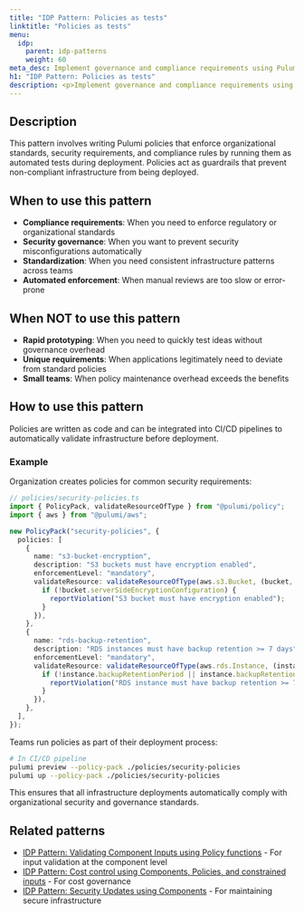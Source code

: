 ```yaml
---
title: "IDP Pattern: Policies as tests"
linktitle: "Policies as tests"
menu:
  idp:
    parent: idp-patterns
    weight: 60
meta_desc: Implement governance and compliance requirements using Pulumi policies that run as automated tests
h1: "IDP Pattern: Policies as tests"
description: <p>Implement governance and compliance requirements using Pulumi policies that run as automated tests.</p>
---
```


## Description

This pattern involves writing Pulumi policies that enforce organizational standards, security requirements, and compliance rules by running them as automated tests during deployment. Policies act as guardrails that prevent non-compliant infrastructure from being deployed.

## When to use this pattern

- **Compliance requirements**: When you need to enforce regulatory or organizational standards
- **Security governance**: When you want to prevent security misconfigurations automatically
- **Standardization**: When you need consistent infrastructure patterns across teams
- **Automated enforcement**: When manual reviews are too slow or error-prone

## When NOT to use this pattern

- **Rapid prototyping**: When you need to quickly test ideas without governance overhead
- **Unique requirements**: When applications legitimately need to deviate from standard policies
- **Small teams**: When policy maintenance overhead exceeds the benefits

## How to use this pattern

Policies are written as code and can be integrated into CI/CD pipelines to automatically validate infrastructure before deployment.

### Example

Organization creates policies for common security requirements:

```typescript
// policies/security-policies.ts
import { PolicyPack, validateResourceOfType } from "@pulumi/policy";
import { aws } from "@pulumi/aws";

new PolicyPack("security-policies", {
  policies: [
    {
      name: "s3-bucket-encryption",
      description: "S3 buckets must have encryption enabled",
      enforcementLevel: "mandatory",
      validateResource: validateResourceOfType(aws.s3.Bucket, (bucket, args, reportViolation) => {
        if (!bucket.serverSideEncryptionConfiguration) {
          reportViolation("S3 bucket must have encryption enabled");
        }
      }),
    },
    {
      name: "rds-backup-retention",
      description: "RDS instances must have backup retention >= 7 days",
      enforcementLevel: "mandatory",
      validateResource: validateResourceOfType(aws.rds.Instance, (instance, args, reportViolation) => {
        if (!instance.backupRetentionPeriod || instance.backupRetentionPeriod < 7) {
          reportViolation("RDS instance must have backup retention >= 7 days");
        }
      }),
    },
  ],
});
```

Teams run policies as part of their deployment process:

```bash
# In CI/CD pipeline
pulumi preview --policy-pack ./policies/security-policies
pulumi up --policy-pack ./policies/security-policies
```

This ensures that all infrastructure deployments automatically comply with organizational security and governance standards.

## Related patterns

- [IDP Pattern: Validating Component Inputs using Policy functions](/docs/idp/best-practices/patterns/validating-component-inputs-using-policy-functions) - For input validation at the component level
- [IDP Pattern: Cost control using Components, Policies, and constrained inputs](/docs/idp/best-practices/patterns/cost-control-using-components-policies-constrained-inputs) - For cost governance
- [IDP Pattern: Security Updates using Components](/docs/idp/best-practices/patterns/security-updates-using-components) - For maintaining secure infrastructure
